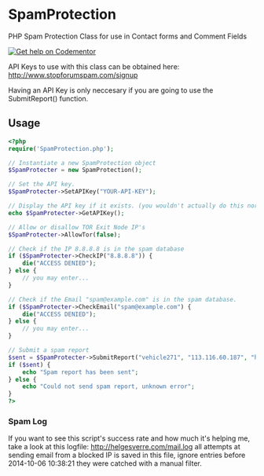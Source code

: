 # SpamProtection
PHP Spam Protection Class for use in Contact forms and Comment Fields

[![Get help on Codementor](https://cdn.codementor.io/badges/get_help_github.svg)](https://www.codementor.io/helgesverre)

API Keys to use with this class can be obtained here: http://www.stopforumspam.com/signup

Having an API Key is only neccesary if you are going to use the SubmitReport() function.

## Usage

```php
<?php
require('SpamProtection.php');

// Instantiate a new SpamProtection object
$SpamProtecter = new SpamProtection();

// Set the API key.
$SpamProtecter->SetAPIKey("YOUR-API-KEY"); 

// Display the API key if it exists. (you wouldn't actually do this normally..)
echo $SpamProtecter->GetAPIKey(); 

// Allow or disallow TOR Exit Node IP's
$SpamProtecter->AllowTor(false);

// Check if the IP 8.8.8.8 is in the spam database
if ($SpamProtecter->CheckIP("8.8.8.8")) {
 	die("ACCESS DENIED");
} else {
	// you may enter...
}

// Check if the Email "spam@example.com" is in the spam database.
if ($SpamProtecter->CheckEmail("spam@example.com") {
	die("ACCESS DENIED");
} else {
	// you may enter...
}

// Submit a spam report 
$sent = $SpamProtecter->SubmitReport("vehicle271", "113.116.60.187", "http://pastebin.com/HL9aC5UC", "vehicle271@163.com") {
if ($sent) {
	echo "Spam report has been sent";
} else {
	echo "Could not send spam report, unknown error";
}
?>
```


### Spam Log
If you want to see this script's success rate and how much it's helping me, take a 
look at this logfile: http://helgesverre.com/mail.log all attempts at sending email 
from a blocked IP is saved in this file, ignore entries before 2014-10-06 10:38:21 
they were catched with a manual filter.
